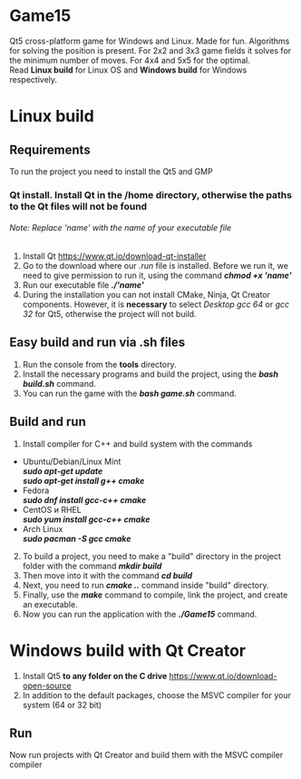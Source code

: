 # Game15
Qt5 cross-platform game for Windows and Linux.
Made for fun. Algorithms for solving the position is present.
For 2x2 and 3x3 game fields it solves for the minimum number of moves.
For 4x4 and 5x5 for the optimal.  
Read **Linux build** for Linux OS and **Windows build** for Windows respectively.

# Linux build
## Requirements
To run the project you need to install the Qt5 and GMP
### Qt install. Install Qt in the /home directory, otherwise the paths to the Qt files will not be found
###### Note: Replace 'name' with the name of your executable file
1. Install Qt https://www.qt.io/download-qt-installer
2. Go to the download where our *.run* file is installed. Before we run it,
we need to give permission to run it, using the command ***chmod +x 'name'***
3. Run our executable file ***./'name'***
4. During the installation you can not install CMake, Ninja, Qt Creator components.
However, it is **necessary** to select *Desktop gcc 64* or *gcc 32* for Qt5,
otherwise the project will not build.

## Easy build and run via .sh files
1. Run the console from the **tools** directory.
2. Install the necessary programs and build the project, using the ***bash build.sh*** command.
3. You can run the game with the ***bash game.sh*** command.

## Build and run 
1. Install compiler for C++ and build system with the commands
* Ubuntu/Debian/Linux Mint  
  ***sudo apt-get update  
  sudo apt-get install g++ cmake***  
* Fedora  
  ***sudo dnf install gcc-c++ cmake***  
* CentOS и RHEL  
  ***sudo yum install gcc-c++ cmake***  
* Arch Linux  
  ***sudo pacman -S gcc cmake***
2. To build a project, you need to make a "build" directory
in the project folder with the command ***mkdir build***
3. Then move into it with the command ***cd build***
4. Next, you need to run ***cmake ..*** command inside "build" directory.
5. Finally, use the ***make*** command to compile, link the project, and create an executable.
6. Now you can run the application with the ***./Game15*** command.


# Windows build with Qt Creator
1. Install Qt5 **to any folder on the C drive** https://www.qt.io/download-open-source  
2. In addition to the default packages, choose the
MSVC compiler for your system (64 or 32 bit)

## Run
Now run projects with Qt Creator and build them with the MSVC compiler compiler
